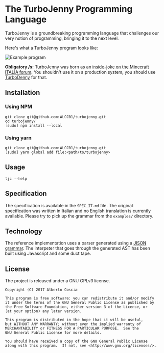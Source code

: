 # The TurboJenny Programming Language

TurboJenny is a groundbreaking programming language that challenges our very notion of programming, bringing it to the next level.

Here's what a TurboJenny program looks like:

![Example program](http://i.imgur.com/z4BjbGy.png)

**Obligatory /s:** TurboJenny was born as an [inside-joke on the Minecraft ITALIA forum](https://www.minecraft-italia.it/forum/t-progetto-turbojenny-il-linguaggio-del-domani-oggi). You shouldn't use it on a production system, you should use [TurboDenny](https://www.minecraft-italia.it/forum/t-progetto-turbo-denny-parliamone) for that.

## Installation

### Using NPM
```
git clone git@github.com:ALCC01/turbojenny.git
cd turbojenny/
[sudo] npm install --local
```

### Using yarn
```
git clone git@github.com:ALCC01/turbojenny.git
[sudo] yarn global add file:<path/to/turbojenny>
```

## Usage
```
tjc --help
```

## Specification

The specification is available in the `SPEC_IT.md` file.
The original specification was written in Italian and no English translation is currently available. Please try to pick up the grammar from the `examples/` directory.

## Technology

The reference implementation uses a parser generated using a [JISON grammar](http://zaa.ch/jison/). The interpeter that goes through the generated AST has been built using Javascript and some duct tape.

## License

The project is released under a GNU GPLv3 license.

```
Copyright (C) 2017 Alberto Coscia

This program is free software: you can redistribute it and/or modify
it under the terms of the GNU General Public License as published by
the Free Software Foundation, either version 3 of the License, or
(at your option) any later version.

This program is distributed in the hope that it will be useful,
but WITHOUT ANY WARRANTY; without even the implied warranty of
MERCHANTABILITY or FITNESS FOR A PARTICULAR PURPOSE.  See the
GNU General Public License for more details.

You should have received a copy of the GNU General Public License
along with this program.  If not, see <http://www.gnu.org/licenses/>.
```
